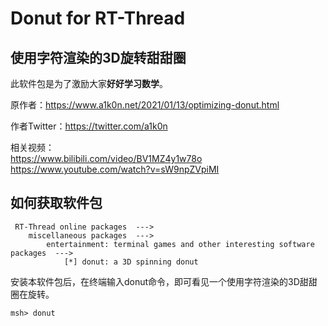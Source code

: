 # Donut for RT-Thread
## 使用字符渲染的3D旋转甜甜圈


此软件包是为了激励大家**好好学习数学**。

原作者：https://www.a1k0n.net/2021/01/13/optimizing-donut.html

作者Twitter：https://twitter.com/a1k0n

相关视频：   
https://www.bilibili.com/video/BV1MZ4y1w78o   
https://www.youtube.com/watch?v=sW9npZVpiMI 



## 如何获取软件包

```
 RT-Thread online packages  --->
    miscellaneous packages  --->
        entertainment: terminal games and other interesting software packages  --->
            [*] donut: a 3D spinning donut
```

安装本软件包后，在终端输入donut命令，即可看见一个使用字符渲染的3D甜甜圈在旋转。

```shell
msh> donut
```
